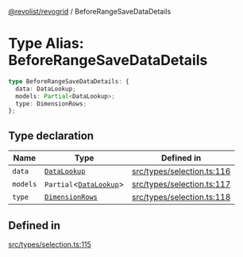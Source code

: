 [@revolist/revogrid](README.md) / BeforeRangeSaveDataDetails

# Type Alias: BeforeRangeSaveDataDetails

```ts
type BeforeRangeSaveDataDetails: {
  data: DataLookup;
  models: Partial<DataLookup>;
  type: DimensionRows;
};
```

## Type declaration

| Name | Type | Defined in |
| ------ | ------ | ------ |
| `data` | [`DataLookup`](TypeAlias.DataLookup.md) | [src/types/selection.ts:116](https://github.com/revolist/revogrid/blob/e4a447d6483665fe275065ba5ef60722f4635503/src/types/selection.ts#L116) |
| `models` | `Partial`\<[`DataLookup`](TypeAlias.DataLookup.md)\> | [src/types/selection.ts:117](https://github.com/revolist/revogrid/blob/e4a447d6483665fe275065ba5ef60722f4635503/src/types/selection.ts#L117) |
| `type` | [`DimensionRows`](TypeAlias.DimensionRows.md) | [src/types/selection.ts:118](https://github.com/revolist/revogrid/blob/e4a447d6483665fe275065ba5ef60722f4635503/src/types/selection.ts#L118) |

## Defined in

[src/types/selection.ts:115](https://github.com/revolist/revogrid/blob/e4a447d6483665fe275065ba5ef60722f4635503/src/types/selection.ts#L115)
